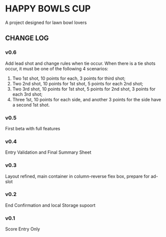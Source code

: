 # HAPPY BOWLS CUP
A project designed for lawn bowl lovers

## CHANGE LOG

### v0.6
Add lead shot and change rules when tie occur.
When there is a tie shots occur, it must be one of the following 4 scenarios:
1. Two 1st shot, 10 points for each, 3 points for third shot;
2. Two 2nd shot, 10 points for 1st shot, 5 points for each 2nd shot;
3. Two 3rd shot, 10 points for 1st shot, 5 points for 2nd shot, 3 points for each 3rd shot;
4. Three 1st, 10 points for each side, and another 3 points for the side have a second 1st shot.

###
### v0.5
First beta with full features

###
### v0.4
Entry Validation and Final Summary Sheet  


### v0.3
Layout refined, main container in column-reverse flex box, prepare for ad-slot    


### v0.2
End Confirmation and local Storage supoort 


### v0.1
Score Entry Only                                                         
